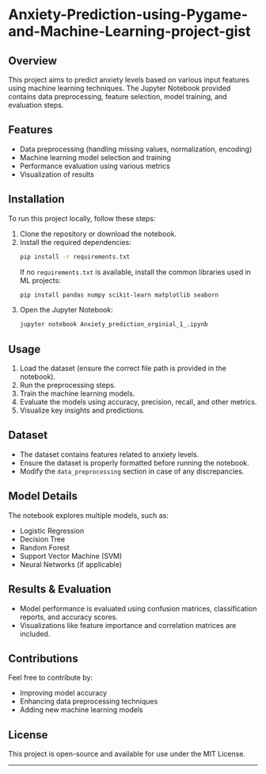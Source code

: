 # Anxiety-Prediction-using-Pygame-and-Machine-Learning-project-gist

## Overview
This project aims to predict anxiety levels based on various input features using machine learning techniques. The Jupyter Notebook provided contains data preprocessing, feature selection, model training, and evaluation steps.

## Features
- Data preprocessing (handling missing values, normalization, encoding)
- Machine learning model selection and training
- Performance evaluation using various metrics
- Visualization of results

## Installation
To run this project locally, follow these steps:

1. Clone the repository or download the notebook.
2. Install the required dependencies:
   ```bash
   pip install -r requirements.txt
   ```
   If no `requirements.txt` is available, install the common libraries used in ML projects:
   ```bash
   pip install pandas numpy scikit-learn matplotlib seaborn
   ```
3. Open the Jupyter Notebook:
   ```bash
   jupyter notebook Anxiety_prediction_orginial_1_.ipynb
   ```

## Usage
1. Load the dataset (ensure the correct file path is provided in the notebook).
2. Run the preprocessing steps.
3. Train the machine learning models.
4. Evaluate the models using accuracy, precision, recall, and other metrics.
5. Visualize key insights and predictions.

## Dataset
- The dataset contains features related to anxiety levels.
- Ensure the dataset is properly formatted before running the notebook.
- Modify the `data_preprocessing` section in case of any discrepancies.

## Model Details
The notebook explores multiple models, such as:
- Logistic Regression
- Decision Tree
- Random Forest
- Support Vector Machine (SVM)
- Neural Networks (if applicable)

## Results & Evaluation
- Model performance is evaluated using confusion matrices, classification reports, and accuracy scores.
- Visualizations like feature importance and correlation matrices are included.

## Contributions
Feel free to contribute by:
- Improving model accuracy
- Enhancing data preprocessing techniques
- Adding new machine learning models

## License
This project is open-source and available for use under the MIT License.

---

